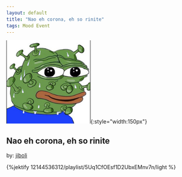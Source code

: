 ```yaml
---
layout: default
title: "Nao eh corona, eh so rinite"
tags: Mood Event
---
```

![Pepe](/assets/img/corona.png){:style="width:150px"}
## Nao eh corona, eh so rinite
by: [jiboli](https://open.spotify.com/user/12144536312)



{%jektify 12144536312/playlist/5Uq1CfOEsf1D2UbxEMnv7n/light %}